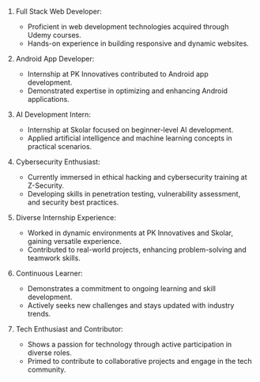 1. Full Stack Web Developer:
   - Proficient in web development technologies acquired through Udemy courses.
   - Hands-on experience in building responsive and dynamic websites.

2. Android App Developer:
   - Internship at PK Innovatives contributed to Android app development.
   - Demonstrated expertise in optimizing and enhancing Android applications.

3. AI Development Intern:
   - Internship at Skolar focused on beginner-level AI development.
   - Applied artificial intelligence and machine learning concepts in practical scenarios.

4. Cybersecurity Enthusiast:
   - Currently immersed in ethical hacking and cybersecurity training at Z-Security.
   - Developing skills in penetration testing, vulnerability assessment, and security best practices.

5. Diverse Internship Experience:
   - Worked in dynamic environments at PK Innovatives and Skolar, gaining versatile experience.
   - Contributed to real-world projects, enhancing problem-solving and teamwork skills.

6. Continuous Learner:
   - Demonstrates a commitment to ongoing learning and skill development.
   - Actively seeks new challenges and stays updated with industry trends.

7. Tech Enthusiast and Contributor:
   - Shows a passion for technology through active participation in diverse roles.
   - Primed to contribute to collaborative projects and engage in the tech community.

